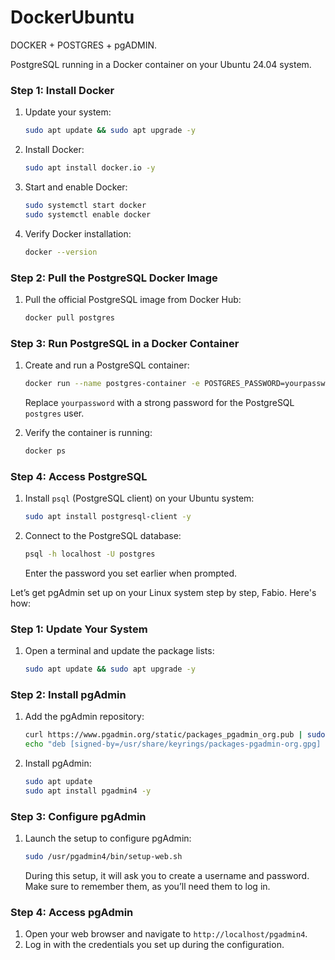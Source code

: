 # DockerUbuntu

DOCKER + POSTGRES + pgADMIN.

PostgreSQL running in a Docker container on your Ubuntu 24.04 system.

### Step 1: Install Docker
1. Update your system:
   ```bash
   sudo apt update && sudo apt upgrade -y
   ```
2. Install Docker:
   ```bash
   sudo apt install docker.io -y
   ```
3. Start and enable Docker:
   ```bash
   sudo systemctl start docker
   sudo systemctl enable docker
   ```
4. Verify Docker installation:
   ```bash
   docker --version
   ```

### Step 2: Pull the PostgreSQL Docker Image
1. Pull the official PostgreSQL image from Docker Hub:
   ```bash
   docker pull postgres
   ```

### Step 3: Run PostgreSQL in a Docker Container
1. Create and run a PostgreSQL container:
   ```bash
   docker run --name postgres-container -e POSTGRES_PASSWORD=yourpassword -d -p 5432:5432 postgres
   ```
   Replace `yourpassword` with a strong password for the PostgreSQL `postgres` user.

2. Verify the container is running:
   ```bash
   docker ps
   ```

### Step 4: Access PostgreSQL
1. Install `psql` (PostgreSQL client) on your Ubuntu system:
   ```bash
   sudo apt install postgresql-client -y
   ```
2. Connect to the PostgreSQL database:
   ```bash
   psql -h localhost -U postgres
   ```
   Enter the password you set earlier when prompted.

Let’s get pgAdmin set up on your Linux system step by step, Fabio. Here's how:

### Step 1: Update Your System
1. Open a terminal and update the package lists:
   ```bash
   sudo apt update && sudo apt upgrade -y
   ```

### Step 2: Install pgAdmin
1. Add the pgAdmin repository:
   ```bash
   curl https://www.pgadmin.org/static/packages_pgadmin_org.pub | sudo gpg --dearmor -o /usr/share/keyrings/packages-pgadmin-org.gpg
   echo "deb [signed-by=/usr/share/keyrings/packages-pgadmin-org.gpg] https://ftp.postgresql.org/pub/pgadmin/pgadmin4/apt/$(lsb_release -cs) pgadmin4 main" | sudo tee /etc/apt/sources.list.d/pgadmin4.list
   ```
2. Install pgAdmin:
   ```bash
   sudo apt update
   sudo apt install pgadmin4 -y
   ```

### Step 3: Configure pgAdmin
1. Launch the setup to configure pgAdmin:
   ```bash
   sudo /usr/pgadmin4/bin/setup-web.sh
   ```
   During this setup, it will ask you to create a username and password. Make sure to remember them, as you’ll need them to log in.

### Step 4: Access pgAdmin
1. Open your web browser and navigate to `http://localhost/pgadmin4`.
2. Log in with the credentials you set up during the configuration.
